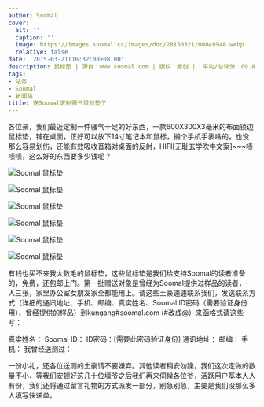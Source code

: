 ```yaml
---
author: Soomal
cover:
  alt: ''
  caption: ''
  image: https://images.soomal.cc/images/doc/20150321/00049948.webp
  relative: false
date: '2015-03-21T16:32:08+08:00'
description: 鼠标垫 | 源自：www.soomal.com | 版权：原创 |  平均/总评分：09.88/721
tags:
- 站务
- Soomal
- 新闻稿
title: 送Soomal定制骚气鼠标垫了
---
```


各位亲，我们最近定制一件骚气十足的好东西，一款600X300X3毫米的布面锁边鼠标垫，铺在桌面，正好可以放下14寸笔记本和鼠标，搁个手机手表啥的，也没那么容易划伤，还能有效吸收音箱对桌面的反射，HIFI[无耻玄学吹牛文案]~~~啧啧啧，这么好的东西要多少钱呢？



![Soomal 鼠标垫](https://images.soomal.cc/images/doc/20150321/00049942_01.webp)



![Soomal 鼠标垫](https://images.soomal.cc/images/doc/20150321/00049943_01.webp)



![Soomal 鼠标垫](https://images.soomal.cc/images/doc/20150321/00049944_01.webp)



![Soomal 鼠标垫](https://images.soomal.cc/images/doc/20150321/00049945_01.webp)



![Soomal 鼠标垫](https://images.soomal.cc/images/doc/20150321/00049946_01.webp)



![Soomal 鼠标垫](https://images.soomal.cc/images/doc/20150321/00049947_01.webp)



有钱也买不来我大数毛的鼠标垫，这些鼠标垫是我们给支持Soomal的读者准备的，免费，还包邮上门。第一批赠送对象是曾经为Soomal提供过样品的读者，一人三张，家里办公室女朋友家全都能用上。请这些土豪速速联系我们，发送联系方式（详细的通讯地址、手机、邮编、真实姓名、Soomal ID密码（需要验证身份用）、曾经提供的样品）到kungang#soomal.com (#改成@）来函格式请这些写：


真实姓名：
Soomal ID： 
ID密码：[需要此密码验证身份]
通讯地址：
邮编：
手机：
我曾经送测过：

一份小礼，还各位送测的土豪请不要嫌弃。其他读者稍安勿躁，我们这次定做的数量不小，等我们安顿好这几十位壕爷之后我们再来伺候各位爷，活跃用户基本人人有份，我们还将通过留言礼物的方式派发一部分，别急别急，主要是我们没那么多人填写快递单。